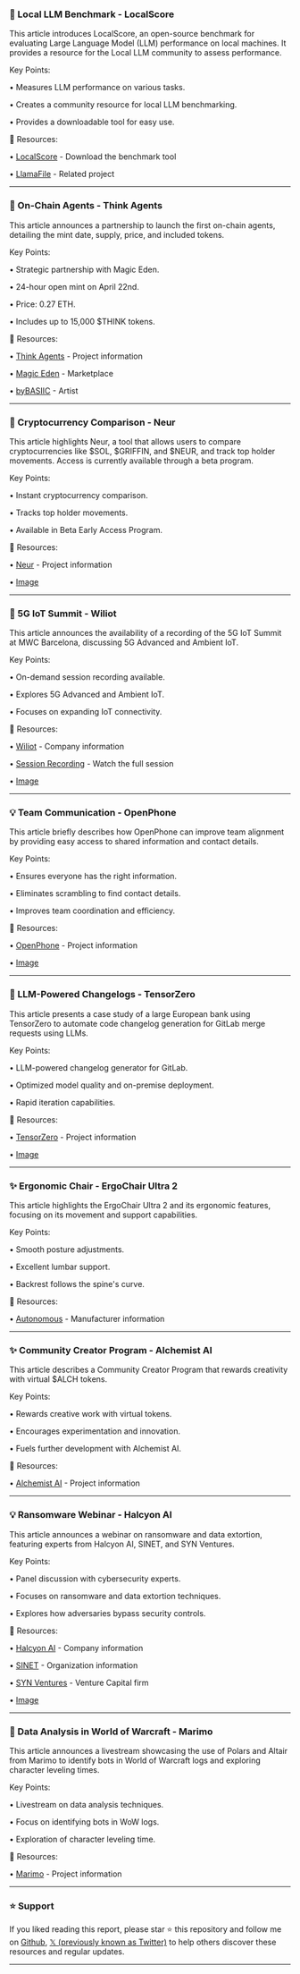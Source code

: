 ### 🤖 Local LLM Benchmark - LocalScore

This article introduces LocalScore, an open-source benchmark for evaluating Large Language Model (LLM) performance on local machines.  It provides a resource for the Local LLM community to assess performance.


Key Points:

• Measures LLM performance on various tasks.

• Creates a community resource for local LLM benchmarking.

• Provides a downloadable tool for easy use.


🔗 Resources:

• [LocalScore](https://localscore.ai/download) - Download the benchmark tool

• [LlamaFile](https://x.com/llamafile) - Related project


---
### 🚀 On-Chain Agents - Think Agents

This article announces a partnership to launch the first on-chain agents, detailing the mint date, supply, price, and included tokens.


Key Points:

• Strategic partnership with Magic Eden.

• 24-hour open mint on April 22nd.

• Price: 0.27 ETH.

• Includes up to 15,000 $THINK tokens.


🔗 Resources:

• [Think Agents](https://x.com/thinkagents) - Project information

• [Magic Eden](https://x.com/MagicEden) - Marketplace

• [byBASIIC](https://x.com/bybasiic) - Artist


---
### 🤖 Cryptocurrency Comparison - Neur

This article highlights Neur, a tool that allows users to compare cryptocurrencies like $SOL, $GRIFFIN, and $NEUR, and track top holder movements.  Access is currently available through a beta program.


Key Points:

• Instant cryptocurrency comparison.

• Tracks top holder movements.

• Available in Beta Early Access Program.


🔗 Resources:

• [Neur](https://x.com/neur_sh) -  Project information

• [Image](https://pbs.twimg.com/ext_tw_video_thumb/1907568151501615104/pu/img/WHbZIprzDd1xOb63.jpg)


---
### 🤖 5G IoT Summit - Wiliot

This article announces the availability of a recording of the 5G IoT Summit at MWC Barcelona, discussing 5G Advanced and Ambient IoT.


Key Points:

• On-demand session recording available.

• Explores 5G Advanced and Ambient IoT.

• Focuses on expanding IoT connectivity.


🔗 Resources:

• [Wiliot](https://x.com/WiliotHQ) - Company information

• [Session Recording](https://hubs.ly/Q03fP1qC0) - Watch the full session

• [Image](https://pbs.twimg.com/media/GnoJtTpWAAA-OSt?format=jpg&name=small)


---
### 💡 Team Communication - OpenPhone

This article briefly describes how OpenPhone can improve team alignment by providing easy access to shared information and contact details.


Key Points:

• Ensures everyone has the right information.

• Eliminates scrambling to find contact details.

• Improves team coordination and efficiency.


🔗 Resources:

• [OpenPhone](https://x.com/OpenPhone) -  Project information

• [Image](https://pbs.twimg.com/tweet_video_thumb/Gnn0nqMWgAAlgoA.jpg)


---
### 🤖 LLM-Powered Changelogs - TensorZero

This article presents a case study of a large European bank using TensorZero to automate code changelog generation for GitLab merge requests using LLMs.


Key Points:

• LLM-powered changelog generator for GitLab.

• Optimized model quality and on-premise deployment.

• Rapid iteration capabilities.


🔗 Resources:

• [TensorZero](https://x.com/TensorZero) -  Project information

• [Image](https://pbs.twimg.com/media/GnnlZgIXUAAG2qV?format=png&name=small)


---
### ✨ Ergonomic Chair - ErgoChair Ultra 2

This article highlights the ErgoChair Ultra 2 and its ergonomic features, focusing on its movement and support capabilities.


Key Points:

• Smooth posture adjustments.

• Excellent lumbar support.

• Backrest follows the spine's curve.


🔗 Resources:

• [Autonomous](https://x.com/autonomous_labs) -  Manufacturer information



---
### ✨ Community Creator Program - Alchemist AI

This article describes a Community Creator Program that rewards creativity with virtual $ALCH tokens.


Key Points:

• Rewards creative work with virtual tokens.

• Encourages experimentation and innovation.

• Fuels further development with Alchemist AI.


🔗 Resources:

• [Alchemist AI](https://x.com/alchemistAIapp) - Project information


---
### 💡 Ransomware Webinar - Halcyon AI

This article announces a webinar on ransomware and data extortion, featuring experts from Halcyon AI, SINET, and SYN Ventures.


Key Points:

• Panel discussion with cybersecurity experts.

• Focuses on ransomware and data extortion techniques.

• Explores how adversaries bypass security controls.


🔗 Resources:

• [Halcyon AI](https://x.com/HalcyonAi) - Company information

• [SINET](https://x.com/SINETconnection) -  Organization information

• [SYN Ventures](https://x.com/SYN_Ventures) - Venture Capital firm

• [Image](https://pbs.twimg.com/media/GnnNSX0WoAAI0Yt?format=jpg&name=small)


---
### 🤖 Data Analysis in World of Warcraft - Marimo

This article announces a livestream showcasing the use of Polars and Altair from Marimo to identify bots in World of Warcraft logs and exploring character leveling times.


Key Points:

• Livestream on data analysis techniques.

• Focus on identifying bots in WoW logs.

• Exploration of character leveling time.


🔗 Resources:

• [Marimo](https://x.com/marimo_io) - Project information


---

### ⭐️ Support

If you liked reading this report, please star ⭐️ this repository and follow me on [Github](https://github.com/Drix10), [𝕏 (previously known as Twitter)](https://x.com/DRIX_10_) to help others discover these resources and regular updates.

---